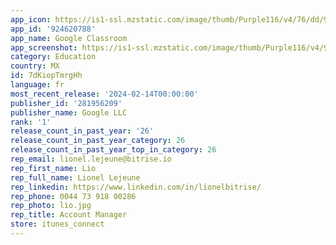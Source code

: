 ```yaml
---
app_icon: https://is1-ssl.mzstatic.com/image/thumb/Purple116/v4/76/dd/9c/76dd9c68-c556-9afd-d0e3-0ab4a40d216f/AppIcon-0-1x_U007emarketing-0-0-0-6-0-0-0-85-220-0.png/1024x1024bb.png
app_id: '924620788'
app_name: Google Classroom
app_screenshot: https://is1-ssl.mzstatic.com/image/thumb/Purple116/v4/90/d1/2a/90d12a5e-a249-7cc9-d11a-e5d2cf19b449/fc2b706b-3626-426f-9ec6-e193440269a7_0_APP_IPHONE_65_0.png/1242x2688bb.png
category: Education
country: MX
id: 7dKiopTmrgHh
language: fr
most_recent_release: '2024-02-14T00:00:00'
publisher_id: '281956209'
publisher_name: Google LLC
rank: '1'
release_count_in_past_year: '26'
release_count_in_past_year_category: 26
release_count_in_past_year_top_in_category: 26
rep_email: lionel.lejeune@bitrise.io
rep_first_name: Lio
rep_full_name: Lionel Lejeune
rep_linkedin: https://www.linkedin.com/in/lionelbitrise/
rep_phone: 0044 73 918 00286
rep_photo: lio.jpg
rep_title: Account Manager
store: itunes_connect
---
```

